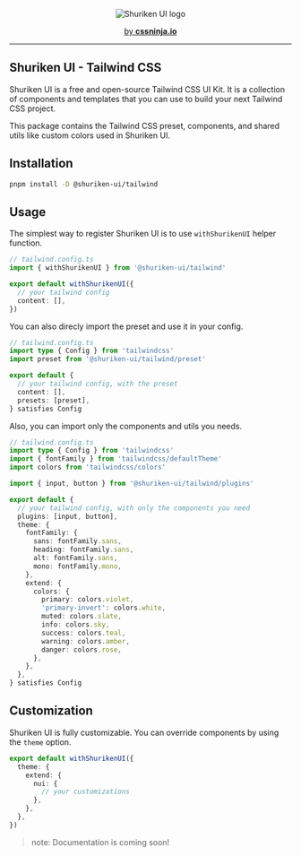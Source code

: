 <p align="center">
  <picture>
    <source media="(prefers-color-scheme: dark)" srcset="https://github.com/shuriken-ui/.github/assets/86636408/278e3026-1997-4e01-9457-20772adbce31">
    <source media="(prefers-color-scheme: light)" srcset="https://github.com/shuriken-ui/.github/assets/86636408/06f9d8e2-38aa-45b2-b91e-1c891a20e271">
    <img alt="Shuriken UI logo" src="https://github.com/shuriken-ui/.github/assets/86636408/06f9d8e2-38aa-45b2-b91e-1c891a20e271">
  </picture>
</p>


<p align="center">
  <a href="https://cssninja.io" title="Our official website">by <strong>cssninja.io</strong></a>
</p>

---

## Shuriken UI - Tailwind CSS 

Shuriken UI is a free and open-source Tailwind CSS UI Kit. It is a collection of components and templates that you can use to build your next Tailwind CSS project.

This package contains the Tailwind CSS preset, components, and shared utils like custom colors used in Shuriken UI.

## Installation

```bash
pnpm install -D @shuriken-ui/tailwind
```

## Usage

The simplest way to register Shuriken UI is to use `withShurikenUI` helper function.

```ts
// tailwind.config.ts
import { withShurikenUI } from '@shuriken-ui/tailwind'

export default withShurikenUI({
  // your tailwind config
  content: [],
})
```


You can also direcly import the preset and use it in your config.

```ts
// tailwind.config.ts
import type { Config } from 'tailwindcss'
import preset from '@shuriken-ui/tailwind/preset'

export default {
  // your tailwind config, with the preset
  content: [],
  presets: [preset],
} satisfies Config
```


Also, you can import only the components and utils you needs.

```ts
// tailwind.config.ts
import type { Config } from 'tailwindcss'
import { fontFamily } from 'tailwindcss/defaultTheme'
import colors from 'tailwindcss/colors'

import { input, button } from '@shuriken-ui/tailwind/plugins'

export default {
  // your tailwind config, with only the components you need
  plugins: [input, button],
  theme: {
    fontFamily: {
      sans: fontFamily.sans,
      heading: fontFamily.sans,
      alt: fontFamily.sans,
      mono: fontFamily.mono,
    },
    extend: {
      colors: {
        primary: colors.violet,
        'primary-invert': colors.white,
        muted: colors.slate,
        info: colors.sky,
        success: colors.teal,
        warning: colors.amber,
        danger: colors.rose,
      },
    },
  },
} satisfies Config
```

## Customization

Shuriken UI is fully customizable. You can override components by using the `theme` option.

```ts
export default withShurikenUI({
  theme: {
    extend: {
      nui: {
        // your customizations
      },
    },
  },
})
```

> note: Documentation is coming soon!
